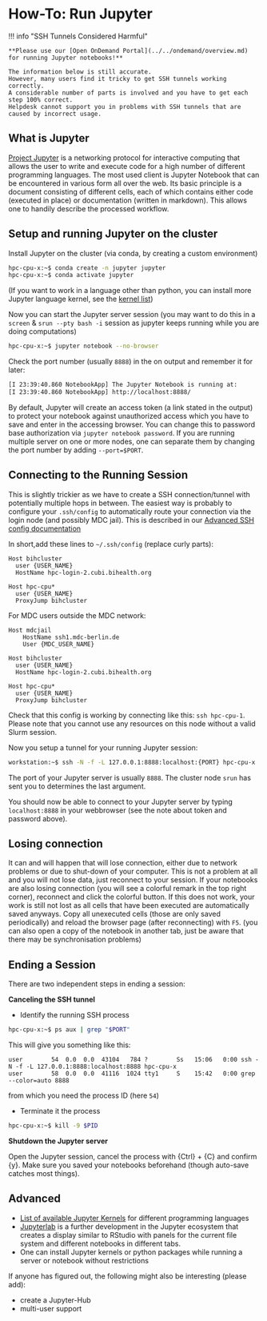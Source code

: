 # How-To: Run Jupyter

!!! info "SSH Tunnels Considered Harmful"

    **Please use our [Open OnDemand Portal](../../ondemand/overview.md) for running Jupyter notebooks!**

    The information below is still accurate.
    However, many users find it tricky to get SSH tunnels working correctly.
    A considerable number of parts is involved and you have to get each step 100% correct.
    Helpdesk cannot support you in problems with SSH tunnels that are caused by incorrect usage.

## What is Jupyter

[Project Jupyter](http://jupyter.org/) is a networking protocol for interactive computing that allows the user to write and execute code for a high number of different programming languages. The most used client is Jupyter Notebook that can be encountered in various form all over the web. Its basic principle is a document consisting of different cells, each of which contains either code (executed in place) or documentation (written in markdown). This allows one to handily describe the processed workflow.

## Setup and running Jupyter on the cluster

Install Jupyter on the cluster (via conda, by creating a custom environment)

```bash
hpc-cpu-x:~$ conda create -n jupyter jupyter
hpc-cpu-x:~$ conda activate jupyter
```

(If you want to work in a language other than python, you can install more Jupyter language kernel, see the [kernel list](https://github.com/jupyter/jupyter/wiki/Jupyter-kernels))

Now you can start the Jupyter server session (you may want to do this in a ```screen``` & ```srun --pty bash -i``` session as jupyter keeps running while you are doing computations)
```bash
hpc-cpu-x:~$ jupyter notebook --no-browser
```

Check the port number (usually `8888`) in the on output and remember it for later:
```bash
[I 23:39:40.860 NotebookApp] The Jupyter Notebook is running at:
[I 23:39:40.860 NotebookApp] http://localhost:8888/
```

By default, Jupyter will create an access token (a link stated in the output) to protect your notebook against unauthorized access which you have to save and enter in the accessing browser. You can change this to password base authorization via `jupyter notebook password`.
If you are running multiple server on one or more nodes, one can separate them by changing the port number by adding `--port=$PORT`.

## Connecting to the Running Session

This is slightly trickier as we have to create a SSH connection/tunnel with potentially multiple hops in between. The easiest way is probably to configure your `.ssh/config` to automatically route your connection via the login node (and possibly MDC jail). This is described in our [Advanced SSH config documentation](../../connecting/advanced-ssh/linux.md#configure-ssh-client)

In short,add these lines to `~/.ssh/config` (replace curly parts):

```
Host bihcluster
  user {USER_NAME}
  HostName hpc-login-2.cubi.bihealth.org

Host hpc-cpu*
  user {USER_NAME}
  ProxyJump bihcluster
```

For MDC users outside the MDC network:
```
Host mdcjail
    HostName ssh1.mdc-berlin.de
    User {MDC_USER_NAME}

Host bihcluster
  user {USER_NAME}
  HostName hpc-login-2.cubi.bihealth.org

Host hpc-cpu*
  user {USER_NAME}
  ProxyJump bihcluster
```

Check that this config is working by connecting like this: `ssh hpc-cpu-1`. Please note that you cannot use any resources on this node without a valid Slurm session.

Now you setup a tunnel for your running Jupyter session:

```bash
workstation:~$ ssh -N -f -L 127.0.0.1:8888:localhost:{PORT} hpc-cpu-x
```
The port of your Jupyter server is usually `8888`. The cluster node `srun` has sent you to determines the last argument.

You should now be able to connect to your Jupyter server by typing `localhost:8888` in your webbrowser (see the note about token and password above).

## Losing connection

It can and will happen that will lose connection, either due to network problems or due to shut-down of your computer.
This is not a problem at all and you will not lose data, just reconnect to your session.
If your notebooks are also losing connection (you will see a colorful remark in the top right corner), reconnect and click the colorful button.
If this does not work, your work is still not lost as all cells that have been executed are automatically saved anyways.
Copy all unexecuted cells (those are only saved periodically) and reload the browser page (after reconnecting) with `F5`.
(you can also open a copy of the notebook in another tab, just be aware that there may be synchronisation problems)

## Ending a Session

There are two independent steps in ending a session:

**Canceling the SSH tunnel**

- Identify the running SSH process

```bash
hpc-cpu-x:~$ ps aux | grep "$PORT"
```

This will give you something like this:

```
user        54  0.0  0.0  43104   784 ?        Ss   15:06   0:00 ssh -N -f -L 127.0.0.1:8888:localhost:8888 hpc-cpu-x
user        58  0.0  0.0  41116  1024 tty1     S    15:42   0:00 grep --color=auto 8888
```

from which you need the process ID (here `54`)

 - Terminate it the process

```bash
hpc-cpu-x:~$ kill -9 $PID
```

**Shutdown the Jupyter server**

Open the Jupyter session, cancel the process with {Ctrl} + {C} and confirm {y}. Make sure you saved your notebooks beforehand (though auto-save catches most things).

## Advanced

- [List of available Jupyter Kernels](https://github.com/jupyter/jupyter/wiki/Jupyter-kernels) for different programming languages
- [Jupyterlab](https://github.com/jupyterlab/jupyterlab) is a further development in the Jupyter ecosystem that creates a display similar to RStudio with panels for the current file system and different notebooks in different tabs.
- One can install Jupyter kernels or python packages while running a server or notebook without restrictions

If anyone has figured out, the following might also be interesting (please add):

- create a Jupyter-Hub
- multi-user support
